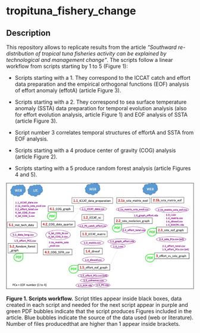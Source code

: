 # tropituna_fishery_change

## Description

This repository allows to replicate results from the article *"Southward re-distribution of tropical tuna fisheries activity can be explained by technological and management change"*. The scripts follow a linear workflow from scripts starting by 1 to 5 (Figure 1):

* Scripts starting with a 1. They correspond to the ICCAT catch and effort data preparation and the empirical orthogonal functions (EOF) analysis of effort anomaly (effotA) (article Figure 3).

* Scripts starting with a 2. They correspond to sea surface temperature anomaly (SSTA) data preparation for temporal evolution analysis (also for effort evolution analysis, article Figure 1) and EOF analysis of SSTA (article Figure 3).

* Script number 3 correlates temporal structures of effortA and SSTA from EOF analysis.

* Scripts starting with a 4 produce center of gravity (COG) analysis (article Figure 2).

* Scripts starting with a 5 produce random forest analysis (article Figures 4 and 5).


![](images/outline_scripts.jpg)

**Figure 1. Scripts workflow.** Script titles appear inside black boxes, data created in each script and needed for the next script appear in purple and green PDF bubbles indicate that the script produces Figures included in the article. Blue bubbles indicate the source of the data used (web or literature). Number of files producedthat are higher than 1 appear inside brackets.


